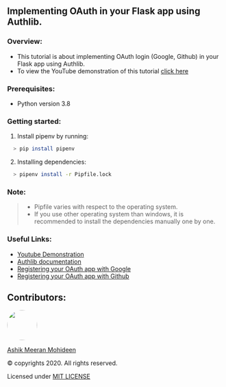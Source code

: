 ## Implementing OAuth in your Flask app using Authlib.

### Overview:
  * This tutorial is about implementing OAuth login (Google, Github) in your Flask app using Authlib.
  * To view the YouTube demonstration of this tutorial [click here](https://youtu.be/ZCDzwYaAKCI)

### Prerequisites:
  * Python version 3.8

### Getting started:
  1. Install pipenv by running:
  ```bash
    > pip install pipenv
  ```
  2. Installing dependencies:
  ```bash
    > pipenv install -r Pipfile.lock
  ``` 
### Note:
  >* Pipfile varies with respect to the operating system.
  >* If you use other operating system than windows, it is recommended to install the dependencies manually one by one.

### Useful Links:
  * [Youtube Demonstration](https://youtu.be/ZCDzwYaAKCI)
  * [Authlib documentation](https://docs.authlib.org/en/latest/)
  * [Registering your OAuth app with Google](https://console.developers.google.com/apis/dashboard)
  * [Registering your OAuth app with Github](https://github.com/settings/developers)

## Contributors:
<a href="https://github.com/ASHIK11ab">
  <img style="border-radius: 50px" src="https://avatars2.githubusercontent.com/u/58099865?s=460&u=dc835e2281a9265edf2b48059f1c8151be89a1b1&v=4" width="70px" height = "70px"> 
</a> 

[Ashik Meeran Mohideen](https://github.com/ASHIK11ab)

&copy; copyrights 2020. All rights reserved.

Licensed under [MIT LICENSE](https://github.com/ASHIK11ab/Flask-Tutorials/blob/main/LICENSE)


  
